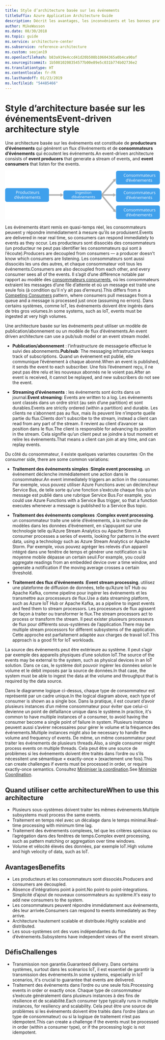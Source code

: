 ```yaml
---
title: Style d’architecture basée sur les événements
titleSuffix: Azure Application Architecture Guide
description: Décrit les avantages, les inconvénients et les bonnes pratiques des architectures basées sur les événements et les architectures IoT sur Azure.
author: MikeWasson
ms.date: 08/30/2018
ms.topic: guide
ms.service: architecture-center
ms.subservice: reference-architecture
ms.custom: seojan19
ms.openlocfilehash: b83a919e4ccd41d20b508b10604365a0b4ca90af
ms.sourcegitcommit: 1b50810208354577b00e89e5c031b774b02736e2
ms.translationtype: HT
ms.contentlocale: fr-FR
ms.lasthandoff: 01/23/2019
ms.locfileid: "54485466"
---
```

# <a name="event-driven-architecture-style"></a><span data-ttu-id="e0cad-103">Style d’architecture basée sur les événements</span><span class="sxs-lookup"><span data-stu-id="e0cad-103">Event-driven architecture style</span></span>

<span data-ttu-id="e0cad-104">Une architecture basée sur les événements est constituée de **producteurs d’événements** qui génèrent un flux d’événements et de **consommateurs d’événements** qui écoutent les événements.</span><span class="sxs-lookup"><span data-stu-id="e0cad-104">An event-driven architecture consists of **event producers** that generate a stream of events, and **event consumers** that listen for the events.</span></span>

![Diagramme d’un style d’architecture basée sur les événements](./images/event-driven.svg)

<span data-ttu-id="e0cad-106">Les événements étant remis en quasi-temps réel, les consommateurs peuvent y répondre immédiatement à mesure qu’ils se produisent.</span><span class="sxs-lookup"><span data-stu-id="e0cad-106">Events are delivered in near real time, so consumers can respond immediately to events as they occur.</span></span> <span data-ttu-id="e0cad-107">Les producteurs sont dissociés des consommateurs (un producteur ne peut pas identifier les consommateurs qui sont à l’écoute).</span><span class="sxs-lookup"><span data-stu-id="e0cad-107">Producers are decoupled from consumers &mdash; a producer doesn't know which consumers are listening.</span></span> <span data-ttu-id="e0cad-108">Les consommateurs sont aussi dissociés les uns des autres, et chaque consommateur voit tous les événements.</span><span class="sxs-lookup"><span data-stu-id="e0cad-108">Consumers are also decoupled from each other, and every consumer sees all of the events.</span></span> <span data-ttu-id="e0cad-109">Il s’agit d’une différence notable par rapport au modèle des [consommateurs concurrents][competing-consumers], où les consommateurs extraient les messages d’une file d’attente et où un message est traité une seule fois (à condition qu’il n’y ait pas d’erreurs).</span><span class="sxs-lookup"><span data-stu-id="e0cad-109">This differs from a [Competing Consumers][competing-consumers] pattern, where consumers pull messages from a queue and a message is processed just once (assuming no errors).</span></span> <span data-ttu-id="e0cad-110">Dans certains systèmes, comme IoT, les événements doivent être ingérés dans de très gros volumes.</span><span class="sxs-lookup"><span data-stu-id="e0cad-110">In some systems, such as IoT, events must be ingested at very high volumes.</span></span>

<span data-ttu-id="e0cad-111">Une architecture basée sur les événements peut utiliser un modèle de publication/abonnement ou un modèle de flux d’événements.</span><span class="sxs-lookup"><span data-stu-id="e0cad-111">An event driven architecture can use a pub/sub model or an event stream model.</span></span>

- <span data-ttu-id="e0cad-112">**Publication/abonnement** : l’infrastructure de messagerie effectue le suivi des abonnements.</span><span class="sxs-lookup"><span data-stu-id="e0cad-112">**Pub/sub**: The messaging infrastructure keeps track of subscriptions.</span></span> <span data-ttu-id="e0cad-113">Quand un événement est publié, elle communique l’événement à chaque abonné.</span><span class="sxs-lookup"><span data-stu-id="e0cad-113">When an event is published, it sends the event to each subscriber.</span></span> <span data-ttu-id="e0cad-114">Une fois l’événement reçu, il ne peut pas être relu et les nouveaux abonnés ne le voient pas.</span><span class="sxs-lookup"><span data-stu-id="e0cad-114">After an event is received, it cannot be replayed, and new subscribers do not see the event.</span></span>

- <span data-ttu-id="e0cad-115">**Streaming d’événements** : les événements sont écrits dans un journal.</span><span class="sxs-lookup"><span data-stu-id="e0cad-115">**Event streaming**: Events are written to a log.</span></span> <span data-ttu-id="e0cad-116">Les événements sont classés dans un ordre strict (au sein d’une partition) et sont durables.</span><span class="sxs-lookup"><span data-stu-id="e0cad-116">Events are strictly ordered (within a partition) and durable.</span></span> <span data-ttu-id="e0cad-117">Les clients ne s’abonnent pas au flux, mais ils peuvent lire n’importe quelle partie du flux.</span><span class="sxs-lookup"><span data-stu-id="e0cad-117">Clients don't subscribe to the stream, instead a client can read from any part of the stream.</span></span> <span data-ttu-id="e0cad-118">Il revient au client d’avancer sa position dans le flux.</span><span class="sxs-lookup"><span data-stu-id="e0cad-118">The client is responsible for advancing its position in the stream.</span></span> <span data-ttu-id="e0cad-119">Cela signifie qu’un client peut se joindre à tout moment et relire les événements.</span><span class="sxs-lookup"><span data-stu-id="e0cad-119">That means a client can join at any time, and can replay events.</span></span>

<span data-ttu-id="e0cad-120">Du côté du consommateur, il existe quelques variantes courantes :</span><span class="sxs-lookup"><span data-stu-id="e0cad-120">On the consumer side, there are some common variations:</span></span>

- <span data-ttu-id="e0cad-121">**Traitement des événements simples** :</span><span class="sxs-lookup"><span data-stu-id="e0cad-121">**Simple event processing**.</span></span> <span data-ttu-id="e0cad-122">un événement déclenche immédiatement une action dans le consommateur.</span><span class="sxs-lookup"><span data-stu-id="e0cad-122">An event immediately triggers an action in the consumer.</span></span> <span data-ttu-id="e0cad-123">Par exemple, vous pouvez utiliser Azure Functions avec un déclencheur Service Bus, de telle sorte qu’une fonction s’exécute chaque fois qu’un message est publié dans une rubrique Service Bus.</span><span class="sxs-lookup"><span data-stu-id="e0cad-123">For example, you could use Azure Functions with a Service Bus trigger, so that a function executes whenever a message is published to a Service Bus topic.</span></span>

- <span data-ttu-id="e0cad-124">**Traitement des événements complexes** :</span><span class="sxs-lookup"><span data-stu-id="e0cad-124">**Complex event processing**.</span></span> <span data-ttu-id="e0cad-125">un consommateur traite une série d’événements, à la recherche de modèles dans les données d’événement, en s’appuyant sur une technologie telle qu’Azure Stream Analytics ou Apache Storm.</span><span class="sxs-lookup"><span data-stu-id="e0cad-125">A consumer processes a series of events, looking for patterns in the event data, using a technology such as Azure Stream Analytics or Apache Storm.</span></span> <span data-ttu-id="e0cad-126">Par exemple, vous pouvez agréger les relevés d’un appareil intégré dans une fenêtre de temps et générer une notification si la moyenne mobile dépasse un certain seuil.</span><span class="sxs-lookup"><span data-stu-id="e0cad-126">For example, you could aggregate readings from an embedded device over a time window, and generate a notification if the moving average crosses a certain threshold.</span></span>

- <span data-ttu-id="e0cad-127">**Traitement des flux d’événements** :</span><span class="sxs-lookup"><span data-stu-id="e0cad-127">**Event stream processing**.</span></span> <span data-ttu-id="e0cad-128">utilisez une plateforme de diffusion de données, telle qu’Azure IoT Hub ou Apache Kafka, comme pipeline pour ingérer les événements et les transmettre aux processeurs de flux.</span><span class="sxs-lookup"><span data-stu-id="e0cad-128">Use a data streaming platform, such as Azure IoT Hub or Apache Kafka, as a pipeline to ingest events and feed them to stream processors.</span></span> <span data-ttu-id="e0cad-129">Les processeurs de flux agissent de façon à traiter ou transformer le flux.</span><span class="sxs-lookup"><span data-stu-id="e0cad-129">The stream processors act to process or transform the stream.</span></span> <span data-ttu-id="e0cad-130">Il peut exister plusieurs processeurs de flux pour différents sous-systèmes de l’application.</span><span class="sxs-lookup"><span data-stu-id="e0cad-130">There may be multiple stream processors for different subsystems of the application.</span></span> <span data-ttu-id="e0cad-131">Cette approche est parfaitement adaptée aux charges de travail IoT.</span><span class="sxs-lookup"><span data-stu-id="e0cad-131">This approach is a good fit for IoT workloads.</span></span>

<span data-ttu-id="e0cad-132">La source des événements peut être extérieure au système. Il peut s’agir par exemple des appareils physiques d’une solution IoT.</span><span class="sxs-lookup"><span data-stu-id="e0cad-132">The source of the events may be external to the system, such as physical devices in an IoT solution.</span></span> <span data-ttu-id="e0cad-133">Dans ce cas, le système doit pouvoir ingérer les données selon le volume et le débit imposés par la source de données.</span><span class="sxs-lookup"><span data-stu-id="e0cad-133">In that case, the system must be able to ingest the data at the volume and throughput that is required by the data source.</span></span>

<span data-ttu-id="e0cad-134">Dans le diagramme logique ci-dessus, chaque type de consommateur est représenté par un cadre unique.</span><span class="sxs-lookup"><span data-stu-id="e0cad-134">In the logical diagram above, each type of consumer is shown as a single box.</span></span> <span data-ttu-id="e0cad-135">Dans la pratique, il est courant d’avoir plusieurs instances d’un même consommateur pour éviter que celui-ci devienne un point de défaillance unique dans le système.</span><span class="sxs-lookup"><span data-stu-id="e0cad-135">In practice, it's common to have multiple instances of a consumer, to avoid having the consumer become a single point of failure in system.</span></span> <span data-ttu-id="e0cad-136">Plusieurs instances peuvent aussi s’avérer nécessaires pour gérer le volume et la fréquence des événements.</span><span class="sxs-lookup"><span data-stu-id="e0cad-136">Multiple instances might also be necessary to handle the volume and frequency of events.</span></span> <span data-ttu-id="e0cad-137">De même, un même consommateur peut traiter les événements de plusieurs threads.</span><span class="sxs-lookup"><span data-stu-id="e0cad-137">Also, a single consumer might process events on multiple threads.</span></span> <span data-ttu-id="e0cad-138">Cela peut être une source de problèmes si les événements doivent être traités dans l’ordre ou s’ils nécessitent une sémantique « exactly-once » (exactement une fois).</span><span class="sxs-lookup"><span data-stu-id="e0cad-138">This can create challenges if events must be processed in order, or require exactly-once semantics.</span></span> <span data-ttu-id="e0cad-139">Consultez [Minimiser la coordination][minimize-coordination].</span><span class="sxs-lookup"><span data-stu-id="e0cad-139">See [Minimize Coordination][minimize-coordination].</span></span>

## <a name="when-to-use-this-architecture"></a><span data-ttu-id="e0cad-140">Quand utiliser cette architecture</span><span class="sxs-lookup"><span data-stu-id="e0cad-140">When to use this architecture</span></span>

- <span data-ttu-id="e0cad-141">Plusieurs sous-systèmes doivent traiter les mêmes événements.</span><span class="sxs-lookup"><span data-stu-id="e0cad-141">Multiple subsystems must process the same events.</span></span>
- <span data-ttu-id="e0cad-142">Traitement en temps réel avec un décalage dans le temps minimal.</span><span class="sxs-lookup"><span data-stu-id="e0cad-142">Real-time processing with minimum time lag.</span></span>
- <span data-ttu-id="e0cad-143">Traitement des événements complexes, tel que les critères spéciaux ou l’agrégation dans des fenêtres de temps.</span><span class="sxs-lookup"><span data-stu-id="e0cad-143">Complex event processing, such as pattern matching or aggregation over time windows.</span></span>
- <span data-ttu-id="e0cad-144">Volume et vélocité élevés des données, par exemple IoT.</span><span class="sxs-lookup"><span data-stu-id="e0cad-144">High volume and high velocity of data, such as IoT.</span></span>

## <a name="benefits"></a><span data-ttu-id="e0cad-145">Avantages</span><span class="sxs-lookup"><span data-stu-id="e0cad-145">Benefits</span></span>

- <span data-ttu-id="e0cad-146">Les producteurs et les consommateurs sont dissociés.</span><span class="sxs-lookup"><span data-stu-id="e0cad-146">Producers and consumers are decoupled.</span></span>
- <span data-ttu-id="e0cad-147">Absence d’intégrations point à point.</span><span class="sxs-lookup"><span data-stu-id="e0cad-147">No point-to point-integrations.</span></span> <span data-ttu-id="e0cad-148">Simplicité d’ajout de nouveaux consommateurs au système.</span><span class="sxs-lookup"><span data-stu-id="e0cad-148">It's easy to add new consumers to the system.</span></span>
- <span data-ttu-id="e0cad-149">Les consommateurs peuvent répondre immédiatement aux événements, dès leur arrivée.</span><span class="sxs-lookup"><span data-stu-id="e0cad-149">Consumers can respond to events immediately as they arrive.</span></span>
- <span data-ttu-id="e0cad-150">Architecture hautement scalable et distribuée.</span><span class="sxs-lookup"><span data-stu-id="e0cad-150">Highly scalable and distributed.</span></span>
- <span data-ttu-id="e0cad-151">Les sous-systèmes ont des vues indépendantes du flux d’événements.</span><span class="sxs-lookup"><span data-stu-id="e0cad-151">Subsystems have independent views of the event stream.</span></span>

## <a name="challenges"></a><span data-ttu-id="e0cad-152">Défis</span><span class="sxs-lookup"><span data-stu-id="e0cad-152">Challenges</span></span>

- <span data-ttu-id="e0cad-153">Transmission non garantie.</span><span class="sxs-lookup"><span data-stu-id="e0cad-153">Guaranteed delivery.</span></span> <span data-ttu-id="e0cad-154">Dans certains systèmes, surtout dans les scénarios IoT, il est essentiel de garantir la transmission des événements.</span><span class="sxs-lookup"><span data-stu-id="e0cad-154">In some systems, especially in IoT scenarios, it's crucial to guarantee that events are delivered.</span></span>
- <span data-ttu-id="e0cad-155">Traitement des événements dans l’ordre ou une seule fois.</span><span class="sxs-lookup"><span data-stu-id="e0cad-155">Processing events in order or exactly once.</span></span> <span data-ttu-id="e0cad-156">Chaque type de consommateur s’exécute généralement dans plusieurs instances à des fins de résilience et de scalabilité.</span><span class="sxs-lookup"><span data-stu-id="e0cad-156">Each consumer type typically runs in multiple instances, for resiliency and scalability.</span></span> <span data-ttu-id="e0cad-157">Cela peut être une source de problèmes si les événements doivent être traités dans l’ordre (dans un type de consommateur) ou si la logique de traitement n’est pas idempotent.</span><span class="sxs-lookup"><span data-stu-id="e0cad-157">This can create a challenge if the events must be processed in order (within a consumer type), or if the processing logic is not idempotent.</span></span>

 <!-- links -->

[competing-consumers]: ../../patterns/competing-consumers.md
[minimize-coordination]: ../design-principles/minimize-coordination.md
